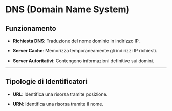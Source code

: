   

# DNS (Domain Name System)

  

## Funzionamento

- **Richiesta DNS**: Traduzione del nome dominio in indirizzo IP.

- **Server Cache**: Memorizza temporaneamente gli indirizzi IP richiesti.

- **Server Autoritativi**: Contengono informazioni definitive sui domini.

  

---

  

## Tipologie di Identificatori

- **URL**: Identifica una risorsa tramite posizione.

- **URN**: Identifica una risorsa tramite il nome.